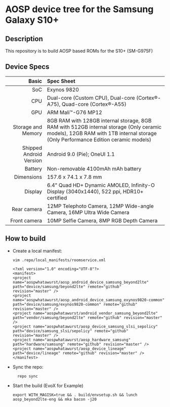 # AOSP device tree for the Samsung Galaxy S10+

Description
-----------

This repository is to build AOSP based ROMs for the S10+ (SM-G975F)


Device Specs
-----------
 
 Basic   | Spec Sheet
 -------:|:-------------------------
 SoC     | Exynos 9820
 CPU     | Dual-core (Custom CPU), Dual-core (Cortex®-A75), Quad-core (Cortex®-A55)
 GPU     | ARM Mali™-G76 MP12
 Storage and Memory  | 8GB RAM with 128GB internal storage, 8GB RAM with 512GB internal storage (Only ceramic models), 12GB RAM with 1TB internal storage (Only Performance Edition ceramic models)
 Shipped Android Version | Android 9.0 (Pie); OneUI 1.1
 Battery | Non-removable 4100mAh mAh battery
 Dimensions | 157.6 x 74.1 x 7.8 mm
 Display | 6.4" Quad HD+ Dynamic AMOLED, Infinity-O Display (3040x1440), 522 ppi, HDR10+ certified
 Rear camera  | 12MP Telephoto Camera, 12MP Wide-angle Camera, 16MP Ultra Wide Camera
 Front camera  | 10MP Selfie Camera, 8MP RGB Depth Camera


How to build 
----------------------

* Create a local manifest:

      vim .repo/local_manifests/roomservice.xml

      <?xml version="1.0" encoding="UTF-8"?>
      <manifest>
      <project name="aospwhatawurst/aosp_android_device_samsung_beyond2lte" path="device/samsung/beyond2lte" remote="github"    revision="master" />
      <project name="aospwhatawurst/aosp_android_device_samsung_exynos9820-common" path="device/samsung/exynos9820-common" remote="github" revision="master" />
      <project name="aospwhatawurst/android_vendor_samsung_beyond2lte" path="vendor/samsung/beyond2lte" remote="github" revision="master" />
      <project name="aospwhatawurst/aosp_device_samsung_slsi_sepolicy" path="device/samsung_slsi/sepolicy" remote="github" revision="master" />
      <project name="aospwhatawurst/aosp_hardware_samsung" path="hardware/samsung" remote="github" revision="master" />
      <project name="aospwhatawurst/aosp_device_lineage" path="device/lineage" remote="github" revision="master" />       
      </manifest>

* Sync the repo:

        repo sync

* Start the build (EvoX for Example)

      export WITH_MAGISK=true && . build/envsetup.sh && lunch aosp_beyond2lte-eng && mka bacon -j20

